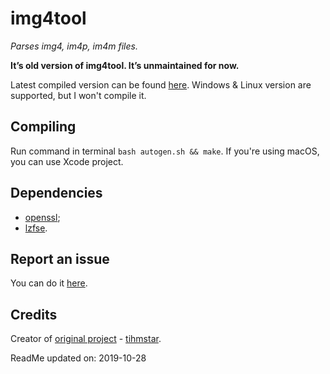 # img4tool
_Parses img4, im4p, im4m files._

__It’s old version of img4tool. It’s unmaintained for now.__

Latest compiled version can be found [here](https://github.com/s0uthwest/img4tool/releases). Windows & Linux version are supported, but I won't compile it.

## Compiling
Run command in terminal `bash autogen.sh && make`.
If you're using macOS, you can use Xcode project.

## Dependencies
* [openssl](https://github.com/openssl/openssl);
* [lzfse](https://github.com/lzfse/lzfse).

## Report an issue
You can do it [here](https://github.com/s0uthwest/img4tool/issues).

## Credits
Creator of [original project](https://github.com/tihmstar/img4tool) - [tihmstar](https://github.com/tihmstar).


ReadMe updated on:
      2019-10-28
